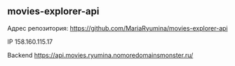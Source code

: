 ## movies-explorer-api

Адрес репозитория: https://github.com/MariaRyumina/movies-explorer-api

IP 158.160.115.17

Backend https://api.movies.ryumina.nomoredomainsmonster.ru/

